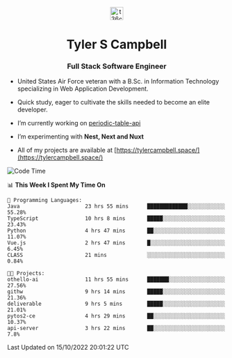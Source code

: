 <p align="center">
<a href="https://www.linkedin.com/in/t36campbell" target="blank"><img align="center" src="https://ik.imagekit.io/t36campbell/Portfolio/linkedin.png.original_m8bbGgPh6.png" alt="t36campbell" height="30" width="30" /></a>
</p>
<h1 align="center">Tyler S Campbell</h1>
<h3 align="center">Full Stack Software Engineer</h3>

* United States Air Force veteran with a B.Sc. in Information Technology specializing in Web Application Development. 

* Quick study, eager to cultivate the skills needed to become an elite developer.

* I’m currently working on [periodic-table-api](https://github.com/t36campbell/periodic-table-api)

* I’m experimenting with **Nest, Next and Nuxt**

* All of my projects are available at [https://tylercampbell.space/](https://tylercampbell.space/)

<!--START_SECTION:waka-->
![Code Time](http://img.shields.io/badge/Code%20Time-1%2C904%20hrs%2032%20mins-blue)

📊 **This Week I Spent My Time On** 

```text
💬 Programming Languages: 
Java                     23 hrs 55 mins      █████████████░░░░░░░░░░░░   55.28% 
TypeScript               10 hrs 8 mins       █████░░░░░░░░░░░░░░░░░░░░   23.43% 
Python                   4 hrs 47 mins       ██░░░░░░░░░░░░░░░░░░░░░░░   11.07% 
Vue.js                   2 hrs 47 mins       █░░░░░░░░░░░░░░░░░░░░░░░░   6.45% 
CLASS                    21 mins             ░░░░░░░░░░░░░░░░░░░░░░░░░   0.84%

🐱‍💻 Projects: 
othello-ai               11 hrs 55 mins      ███████░░░░░░░░░░░░░░░░░░   27.56% 
githw                    9 hrs 14 mins       █████░░░░░░░░░░░░░░░░░░░░   21.36% 
deliverable              9 hrs 5 mins        █████░░░░░░░░░░░░░░░░░░░░   21.01% 
pytos2-ce                4 hrs 29 mins       ██░░░░░░░░░░░░░░░░░░░░░░░   10.37% 
api-server               3 hrs 22 mins       ██░░░░░░░░░░░░░░░░░░░░░░░   7.8%

```


 Last Updated on 15/10/2022 20:01:22 UTC
<!--END_SECTION:waka-->
